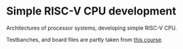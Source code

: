 # Simple RISC-V CPU development
Architectures of processor systems, developing simple RISC-V CPU.

Testbanches, and board files are partly taken from [this course](https://github.com/MPSU/APS-reborn). 
